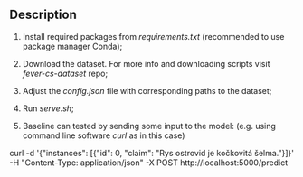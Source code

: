 ## Description

1. Install required packages from *requirements.txt* (recommended to use package manager Conda);

2. Download the dataset. For more info and downloading scripts visit *fever-cs-dataset* repo;

3. Adjust the *config.json* file with corresponding paths to the dataset;

4. Run *serve.sh*;

5. Baseline can tested by sending some input to the model: (e.g. using command line software *curl* as in this case)

curl -d '{"instances": [{"id": 0, "claim": "Rys ostrovid je kočkovitá šelma."}]}' -H "Content-Type: application/json" -X POST http://localhost:5000/predict
